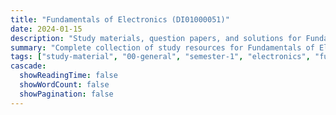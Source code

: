 ```yaml
---
title: "Fundamentals of Electronics (DI01000051)"
date: 2024-01-15
description: "Study materials, question papers, and solutions for Fundamentals of Electronics (DI01000051) - General Studies, Semester 1"
summary: "Complete collection of study resources for Fundamentals of Electronics including syllabus, question papers from 2024, and detailed solutions"
tags: ["study-material", "00-general", "semester-1", "electronics", "fundamentals", "DI01000051"]
cascade:
  showReadingTime: false
  showWordCount: false
  showPagination: false
---
```

